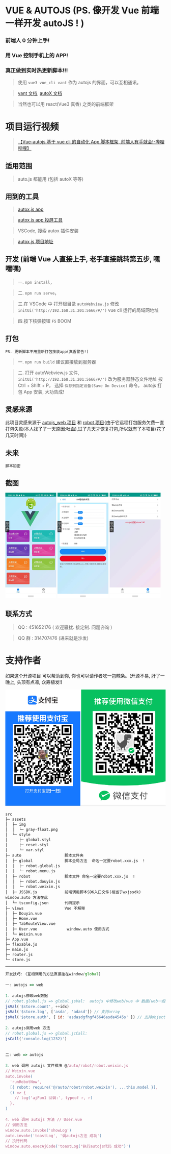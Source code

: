 # VUE & AUTOJS (PS. 像开发 Vue 前端一样开发 autoJS ! )

### 前端人 0 分钟上手!

### 用 Vue 控制手机上的 APP!

### 真正做到实时热更新脚本!!!

> 使用 `vue3 vue_cli vant` 作为 autojs 的界面，可以互相通讯。

> [vant 文档](https://vant-ui.github.io/vant/#/zh-CN/quickstart), [autoX 文档](http://doc.autoxjs.com/#/?id=%E7%BB%BC%E8%BF%B0)

> 当然也可以用 react(Vue3 真香) 之类的前端框架

# 项目运行视频

> [【Vue-autojs 基于 vue cli 的自动化 App 脚本框架, 前端人有手就会!-哔哩哔哩】](https://b23.tv/fDnTFnl)

## 适用范围

> auto.js 都能用 (包括 autoX 等等)

## 用到的工具

> [autox.js app](http://autoxoss.autoxjs.com/autoxjs/6.3.4/app-v6-universal-release-unsigned-signed.apk)

> [autox.js app 投屏工具](https://gitee.com/Barryda/QtScrcpy)

> VSCode, 搜索 autox 插件安装

> [autox.js 项目地址](https://github.com/kkevsekk1/AutoX)

## 开发 (前端 Vue 人直接上手, 老手直接跳转第五步, 嘿嘿嘿)

> 一. `npm install`，

> 二. `npm run serve`，

> 三.在 VSCode 中 打开根目录 `autoWebview.js` 修改 `initUi('http://192.168.31.201:5666/#/')` vue cli 运行的局域网地址

> 四.按下核弹按钮 `F5` BOOM

## 打包

    PS. 更新脚本不用重新打包按装app(真香警告!)

> 一. `npm run build` 建议直接放到服务器

> 二. 打开 autoWebview.js 文件, `initUi('http://192.168.31.201:5666/#/')` 改为服务器静态文件地址 按 Ctrl + Shift + P， 选择 `保存到指定设备(Save On Device)` 命令， autojs 打包 App 安装, 大功告成!

## 灵感来源

此项目灵感来源于 [autojs_web 项目](https://github.com/xxxxue/autojs_web) 和 [robot 项目](https://github.com/yooge/robot){由于它远程打包服务欠费一直打包失败(本人找了了一天原因:吐血),过了几天才恢复打包,所以就有了本项目(花了几天时间)}

## 未来

`脚本加密`

## 截图

<img src="type/home.jpg" width="160px"> <img src="type/auto.jpg" width="160px"> <img src="type/user.jpg" width="160px">

## 联系方式

> QQ : 451652176 ( 欢迎骚扰. 接定制. 问题咨询 )

> QQ 群 : 314707476 (进来就是沙发)

# 支持作者

如果这个开源项目 可以帮助到你, 你也可以请作者吃一包辣条。(开源不易, 肝了一晚上, 头顶有点凉, 众筹植发!)

![pay.png](type/pay.png)

```src
src
├─ assets
│  ├─ img
│  │  └─ gray-float.png
│  └─ style
│     ├─ global.styl
│     ├─ reset.styl
│     └─ var.styl
├─ auto                   脚本文件夹
│  ├─ global              脚本全局方法  命名一定要robot.xxx.js  !
│  │  ├─ robot.global.js
│  │  └─ robot.menu.js
│  ├─ robot               脚本文件 命名一定要robot.xxx.js  !
│  │  ├─ robot.douyin.js
│  │  └─ robot.weixin.js
│  ├─ JSSDK.js            前端调用脚本SDK入口文件(相当于wxjssdk) window.auto 方法在此
│  └─ tsconfig.json       代码提示
├─ views                  Vue 不解释
│  ├─ Douyin.vue
│  ├─ Home.vue
│  ├─ TabRouteView.vue
│  ├─ User.vue             window.auto 使用方式
│  └─ Weixin.vue
├─ App.vue
├─ flexable.js
├─ main.js
├─ router.js
└─ store.js

```

---

```js
开发技巧: (互相调用的方法直接挂在window/global)

一: autojs => web

1. autojs修改web数据
// robot.global.js => global.jsVal:  autojs 中修改web/vue 中 数据(web一般将变量挂到window, 推荐直接修改vue $store, 数据相应改变视图)
jsVal('$store.count', ++idx)
jsVal('$store.log', ['asda', 'adasd']) // 支持array
jsVal('$store.auth', { id: 'asdasdgfhgf45646asda4545s' }) // 支持object

2. autojs调用web 方法
// robot.global.js => global.jcCall:
jsCall('console.log(1232)')


二: web => autojs

3. web 调用 autojs 文件模块 @/auto/robot/robot.weixin.js
// Weixin.vue
auto.invoke(
  'runRobotNow',
  [{ robot: require('@/auto/robot/robot.weixin'), ...this.model }],
  () => {
    // log('ajFun1 回调:', typeof r, r)
  },
)

4. web 调用 autojs 方法 // User.vue
// 调用方法
window.auto.invoke('showLog')
auto.invoke('toastLog', '调autojs方法 成功')
// 执行代码
window.auto.execAjCode('toastLog("执行autojs代码 成功")')
```
